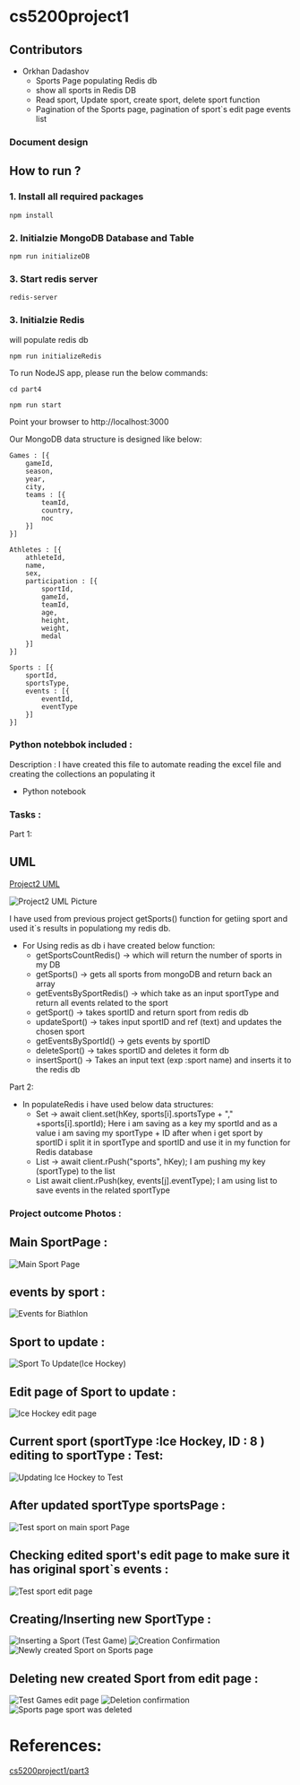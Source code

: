# cs5200project1

## Contributors

- Orkhan Dadashov
    - Sports Page populating Redis db
    - show all sports in Redis DB
    - Read sport, Update sport, create sport, delete sport function
    - Pagination of the Sports page, pagination of sport`s edit page events list
   

### Document design

## How to run ?

### 1. Install all required packages

```
npm install
```

### 2. Initialzie MongoDB Database and Table

```
npm run initializeDB

```

### 3. Start redis server
```
redis-server
```

### 3. Initialzie Redis

will populate redis db

```
npm run initializeRedis

```


To run NodeJS app, please run the below commands:

```
cd part4

npm run start
```


Point your browser to http://localhost:3000


Our MongoDB data structure is designed like below:

```
Games : [{ 
    gameId,
    season,
    year,
    city,
    teams : [{
        teamId,
        country,
        noc
    }]
}]

Athletes : [{
    athleteId,
    name,
    sex,
    participation : [{
        sportId,
        gameId,
        teamId,
        age,
        height,
        weight,
        medal
    }]
}]

Sports : [{
    sportId,
    sportsType,
    events : [{
        eventId,
        eventType
    }]
}]
```






### Python notebbok included :
Description : I have created this file to automate reading the excel file and creating the collections an populating it
- Python notebook




### Tasks :

Part 1:
## UML
[Project2 UML](https://lucid.app/lucidchart/47f13deb-0c7c-49cc-9430-6288f6ab24e9/edit?invitationId=inv_6602d40b-2285-42b7-b5b8-753d12cb2c87&page=C6OtEU73amNs#)

![Project2 UML Picture](./image/Project2-UML.jpeg)

I have used from previous project getSports() function for getiing sport and used it`s results in populationg my redis db.
- For Using redis as db i have created below function:
    - getSportsCountRedis() -> which will return the number of sports in my DB
    - getSports() -> gets all sports from mongoDB and return back an array
    - getEventsBySportRedis() -> which take as an input sportType and return all events related to the sport
    - getSport() -> takes sportID and return sport from redis db
    - updateSport() -> takes input sportID and ref (text) and updates the chosen sport
    - getEventsBySportId() -> gets events by sportID
    - deleteSport() -> takes sportID and deletes it form db
    - insertSport() -> Takes an input text (exp :sport name) and inserts it to the redis db


Part 2:
- In populateRedis i have used below data structures:
    - Set -> await client.set(hKey, sports[i].sportsType + "," +sports[i].sportId); Here i am saving as a key my sportId and as a value i am saving my sportType + ID after when i get sport by sportID i split it in sportType and sportID and use it in my function for Redis database
    - List -> await client.rPush("sports", hKey); I am pushing my key (sportType) to the list
    - List await client.rPush(key, events[j].eventType); I am using list to save events in the related sportType
     



### Project outcome Photos :
## Main SportPage :
![Main Sport Page](./image/NewSportsPage.png)

## events by sport :
![Events for Biathlon](./image/EventsBySport.png)


## Sport to update :
![Sport To Update(Ice Hockey)](./image/SportToUpdate.png)

## Edit page of Sport to update :
![Ice Hockey edit page](./image/EditPageOfSportToBeUpdated.png)

## Current sport (sportType :Ice Hockey, ID : 8 ) editing to  sportType : Test:
![Updating Ice Hockey to Test](./image/RenameSportNameToTest.png)

## After updated sportType sportsPage :
![Test sport on main sport Page](./image/AfterUpdateSportPageNewSportType.png)

## Checking edited sport's edit page to make sure it has original sport`s events :
![Test sport edit page](./image/NewSportTypeNameOriginalSportsEvents.png)

## Creating/Inserting new SportType :
![Inserting a Sport (Test Game)](./image/Creating_Inserting_NewSport.png)
![Creation Confirmation](./image/CreationConfirmation.png)
![Newly created Sport on Sports page](./image/New_Inserted_Sport.png)

## Deleting new created Sport from edit page :
![Test Games edit page](./image/EditPageToBeDeletedSport.png)
![Deletion confirmation](./image/DeletionConfirmation.png)
![Sports page sport was deleted](./image/SportsPageAfterDeletion.png)


# References:

[cs5200project1/part3](https://github.com/orkhand/cs5200project1/tree/master/part3)

